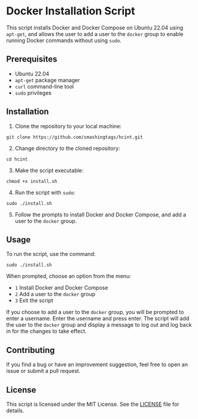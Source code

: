 # Docker Installation Script

This script installs Docker and Docker Compose on Ubuntu 22.04 using `apt-get`, and allows the user to add a user to the `docker` group to enable running Docker commands without using `sudo`.

## Prerequisites

- Ubuntu 22.04
- `apt-get` package manager
- `curl` command-line tool
- `sudo` privileges

## Installation

1. Clone the repository to your local machine:

`git clone https://github.com/smashingtags/hcint.git`

2. Change directory to the cloned repository:

`cd hcint`

3. Make the script executable:

`chmod +x install.sh`


4. Run the script with `sudo`:

`sudo ./install.sh`


5. Follow the prompts to install Docker and Docker Compose, and add a user to the `docker` group.

## Usage

To run the script, use the command:

`sudo ./install.sh`


When prompted, choose an option from the menu:

- `1` Install Docker and Docker Compose
- `2` Add a user to the `docker` group
- `3` Exit the script

If you choose to add a user to the `docker` group, you will be prompted to enter a username. Enter the username and press enter. The script will add the user to the `docker` group and display a message to log out and log back in for the changes to take effect.

## Contributing

If you find a bug or have an improvement suggestion, feel free to open an issue or submit a pull request. 

## License

This script is licensed under the MIT License. See the [LICENSE](LICENSE) file for details.
